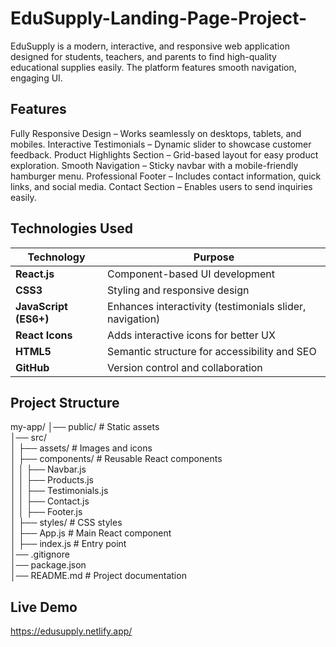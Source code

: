# EduSupply-Landing-Page-Project-

EduSupply is a modern, interactive, and responsive web application designed for students, teachers, and parents to find high-quality educational supplies easily. The platform features smooth navigation, engaging UI.

##  Features
 Fully Responsive Design – Works seamlessly on desktops, tablets, and mobiles.
 Interactive Testimonials – Dynamic slider to showcase customer feedback.
 Product Highlights Section – Grid-based layout for easy product exploration.
 Smooth Navigation – Sticky navbar with a mobile-friendly hamburger menu.
 Professional Footer – Includes contact information, quick links, and social media.
 Contact Section – Enables users to send inquiries easily.

 ## Technologies Used

| Technology       | Purpose  |
|-----------------|------------------------------------------------|
| **React.js**    | Component-based UI development                |
| **CSS3**        | Styling and responsive design                 |
| **JavaScript (ES6+)** | Enhances interactivity (testimonials slider, navigation) |
| **React Icons** | Adds interactive icons for better UX          |
| **HTML5**       | Semantic structure for accessibility and SEO   |
| **GitHub**      | Version control and collaboration             |

## Project Structure

my-app/
│── public/                # Static assets  
│── src/  
│   ├── assets/            # Images and icons  
│   ├── components/        # Reusable React components  
│   │   ├── Navbar.js  
│   │   ├── Products.js  
│   │   ├── Testimonials.js  
│   │   ├── Contact.js  
│   │   ├── Footer.js  
│   ├── styles/            # CSS styles  
│   ├── App.js             # Main React component  
│   ├── index.js           # Entry point  
│── .gitignore  
│── package.json  
│── README.md              # Project documentation  

## Live Demo
https://edusupply.netlify.app/

